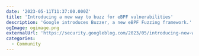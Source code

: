 ```yaml
---
date: '2023-05-11T11:37:00.000Z'
title: 'Introducing a new way to buzz for eBPF vulnerabilities'
description: 'Google introduces Buzzer, a new eBPF Fuzzing framework.'
ogImage: ogimage.png
externalUrl: 'https://security.googleblog.com/2023/05/introducing-new-way-to-buzz-for-ebpf.html'
categories:
  - Community
---
```

